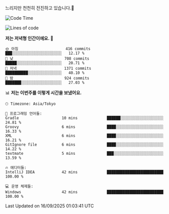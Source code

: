 느리지만 천천히 전진하고 있습니다.🐢

<!--START_SECTION:waka-->
![Code Time](http://img.shields.io/badge/Code%20Time-1%2C665%20hrs%2023%20mins-blue)

![Lines of code](https://img.shields.io/badge/%EC%A0%80%EB%8A%94%20%EC%97%AC%ED%83%9C%EA%B9%8C%EC%A7%80%20-934.4%20thousand%20%EC%A4%84%EC%9D%98%20%EC%BD%94%EB%93%9C%EB%A5%BC%20%EC%9E%91%EC%84%B1%ED%96%88%EC%96%B4%EC%9A%94.-blue)

**저는 저녁형 인간이에요. 🦉** 

```text
🌞 아침                     416 commits         ███░░░░░░░░░░░░░░░░░░░░░░   12.17 % 
🌆 낮　                     708 commits         █████░░░░░░░░░░░░░░░░░░░░   20.71 % 
🌃 저녁                     1371 commits        ██████████░░░░░░░░░░░░░░░   40.10 % 
🌙 밤　                     924 commits         ███████░░░░░░░░░░░░░░░░░░   27.03 % 
```


📊 **저는 이번주를 이렇게 시간을 보냈어요.** 

```text
🕑︎ Timezone: Asia/Tokyo

💬 프로그래밍 언어들: 
Gradle                   10 mins             ██████░░░░░░░░░░░░░░░░░░░   24.81 % 
Groovy                   6 mins              ████░░░░░░░░░░░░░░░░░░░░░   16.33 % 
XML                      6 mins              ████░░░░░░░░░░░░░░░░░░░░░   16.21 % 
GitIgnore file           6 mins              ████░░░░░░░░░░░░░░░░░░░░░   14.22 % 
textmate                 5 mins              ███░░░░░░░░░░░░░░░░░░░░░░   13.59 % 

🔥 에디터들: 
IntelliJ IDEA            42 mins             █████████████████████████   100.00 % 

💻 운영 체제들: 
Windows                  42 mins             █████████████████████████   100.00 % 
```


 Last Updated on 16/09/2025 01:03:41 UTC
<!--END_SECTION:waka-->
